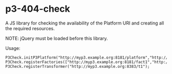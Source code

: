 # p3-404-check
A JS library for checking the availability of the Platform URI and creating all the required resources.

NOTE: jQuery must be loaded before this library.

Usage:

    P3Check.initP3Platform("http://myp3.example.org:8181/platform","http://myp3.example.org/sparql");
    P3Check.registerFactories(["http://myp3.example.org:8181/fact1","http://myp3.example.org:8282/fact2"]);
    P3Check.registerTransformer("http://myp3.example.org:8383/t1");

